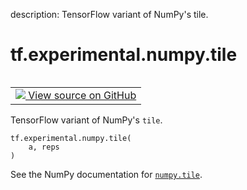 description: TensorFlow variant of NumPy's tile.

<div itemscope itemtype="http://developers.google.com/ReferenceObject">
<meta itemprop="name" content="tf.experimental.numpy.tile" />
<meta itemprop="path" content="Stable" />
</div>

# tf.experimental.numpy.tile

<!-- Insert buttons and diff -->

<table class="tfo-notebook-buttons tfo-api nocontent" align="left">
<td>
  <a target="_blank" href="https://github.com/tensorflow/tensorflow/blob/r2.4/tensorflow/python/ops/numpy_ops/np_math_ops.py#L1169-L1183">
    <img src="https://www.tensorflow.org/images/GitHub-Mark-32px.png" />
    View source on GitHub
  </a>
</td>
</table>



TensorFlow variant of NumPy's `tile`.

<pre class="devsite-click-to-copy prettyprint lang-py tfo-signature-link">
<code>tf.experimental.numpy.tile(
    a, reps
)
</code></pre>



<!-- Placeholder for "Used in" -->

See the NumPy documentation for [`numpy.tile`](https://numpy.org/doc/1.16/reference/generated/numpy.tile.html).
